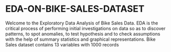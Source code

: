# EDA-ON-BIKE-SALES-DATASET
Welcome to the Exploratory Data Analysis of Bike Sales Data. EDA is the critical process of performing initial investigations on data so as to discover patterns, to spot anomalies, to test hypothesis and to check assumptions with the help of summary statistics and graphical representations. Bike Sales dataset contains 13 variables with 1000 records
